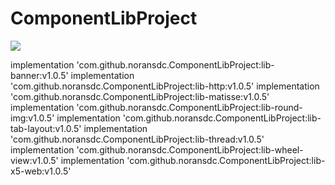 # ComponentLibProject


[![](https://jitpack.io/v/noransdc/ComponentLibProject.svg)](https://jitpack.io/#noransdc/ComponentLibProject)

implementation 'com.github.noransdc.ComponentLibProject:lib-banner:v1.0.5'
implementation 'com.github.noransdc.ComponentLibProject:lib-http:v1.0.5'
implementation 'com.github.noransdc.ComponentLibProject:lib-matisse:v1.0.5'
implementation 'com.github.noransdc.ComponentLibProject:lib-round-img:v1.0.5'
implementation 'com.github.noransdc.ComponentLibProject:lib-tab-layout:v1.0.5'
implementation 'com.github.noransdc.ComponentLibProject:lib-thread:v1.0.5'
implementation 'com.github.noransdc.ComponentLibProject:lib-wheel-view:v1.0.5'
implementation 'com.github.noransdc.ComponentLibProject:lib-x5-web:v1.0.5'
